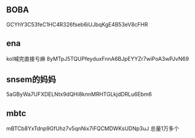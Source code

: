 ## BOBA

GCYhY3C53feC1HC4R326fseb6iUJbqKgE4B53eV8cFHR

## ena

kol喊完直接亏麻
8yMTpJ5TQUPfeyduxFnnA6BJpEYYZr7wiPoA3wPJvN69

## snsem的妈妈

5aGByWa7UFXDELNtx9dQHi8knnMRHTGLkjdDRLu6Ebm6

## mbtc

mBTCb8YxTdnp9GfUhz7v5qnNix7iFQCMDWKsUDNp3uJ
总量1万多个